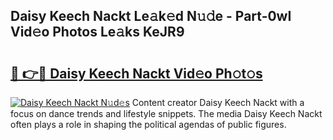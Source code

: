## Daisy Keech Nackt Le𝚊k𝚎d N𝚞𝚍e - Part-0wI Vid𝚎o Photos Le𝚊ks KeJR9

# <h2><a href="http://fb769o.evod.top/?m=Daisy+Keech+Nackt">🔗 👉🔴 Daisy Keech Nackt Vid𝚎o Ph𝚘t𝚘s</a></h2>

[![Daisy Keech Nackt N𝚞d𝚎s](https://i.imgur.com/8V9OHl7.gif)](http://fb769o.evod.top/?m=Daisy+Keech+Nackt)
Content creator Daisy Keech Nackt with a focus on dance trends and lifestyle snippets. The media Daisy Keech Nackt often plays a role in shaping the political agendas of public figures. 
